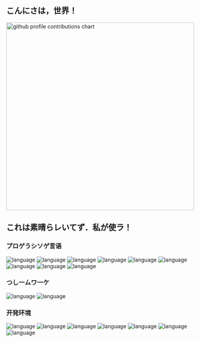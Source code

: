<h2>
    <font face="yu mincho">
    こんにさは，世界！
    </font>
</h2>

<p align="left">
    <picture>
        <source media="(prefers-color-scheme: dark)" srcset="output/details.svg" width="500px"/>
        <source media="(prefers-color-scheme: light)" srcset="output/details.svg" width="500px"/>
        <img alt="github profile contributions chart" src="https://raw.githubusercontent.com/Grain6888/Grain6888/output-3d-contrib/day.svg"/>
    </picture>
</p>

<h2>
    <font face="yu mincho">
    これは素晴らレいてず．私が使ラ！
    </font>
</h2>

<h3>
    <font face="yu mincho">
    プロゲうシソゲ言语
    </font>
</h3>

<p align="left">
    <img alt="language" src="https://skillicons.dev/icons?theme=dark&perline=10&i=c"/>
    <img alt="language" src="https://skillicons.dev/icons?theme=dark&perline=10&i=cs"/>
    <img alt="language" src="https://skillicons.dev/icons?theme=dark&perline=10&i=css"/>
    <img alt="language" src="https://skillicons.dev/icons?theme=dark&perline=10&i=cpp"/>
    <img alt="language" src="https://skillicons.dev/icons?theme=dark&perline=10&i=html"/>
    <img alt="language" src="https://skillicons.dev/icons?theme=dark&perline=10&i=js"/>
    <img alt="language" src="https://skillicons.dev/icons?theme=dark&perline=10&i=md"/>
    <img alt="language" src="https://skillicons.dev/icons?theme=dark&perline=10&i=powershell"/>
    <img alt="language" src="https://skillicons.dev/icons?theme=dark&perline=10&i=py"/>
</p>

<h3>
    <font face="yu mincho">
    つし一ムワ一ケ
    </font>
</h3>

<p align="left">
    <img alt="language" src="https://skillicons.dev/icons?theme=dark&perline=10&i=flask"/>
    <img alt="language" src="https://skillicons.dev/icons?theme=dark&perline=10&i=laravel,"/>
</p>

<h3>
    <font face="yu mincho">
    开発环境
    </font>
</h3>

<p align="left">
    <img alt="language" src="https://skillicons.dev/icons?theme=dark&perline=10&i=docker"/>
    <img alt="language" src="https://skillicons.dev/icons?theme=dark&perline=10&i=github"/>
    <img alt="language" src="https://skillicons.dev/icons?theme=dark&perline=10&i=ubuntu"/>
    <img alt="language" src="https://skillicons.dev/icons?theme=dark&perline=10&i=unity"/>
    <img alt="language" src="https://skillicons.dev/icons?theme=dark&perline=10&i=visualstudio"/>
    <img alt="language" src="https://skillicons.dev/icons?theme=dark&perline=10&i=vscode"/>
    <img alt="language" src="https://skillicons.dev/icons?theme=dark&perline=10&i=windows"/>
</p>
